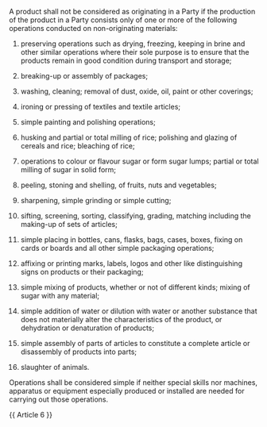 A product shall not be considered as originating in a Party if the production of the product in a Party consists only of one or more of the following operations conducted on non-originating materials:

1. preserving operations such as drying, freezing, keeping in brine and other similar operations where their sole purpose is to ensure that the products remain in good condition during transport and storage;

2. breaking-up or assembly of packages;

3. washing, cleaning; removal of dust, oxide, oil, paint or other coverings;

4. ironing or pressing of textiles and textile articles;

5. simple painting and polishing operations;

6. husking and partial or total milling of rice; polishing and glazing of cereals and rice; bleaching of rice;

7. operations to colour or flavour sugar or form sugar lumps; partial or total milling of sugar in solid form;

8. peeling, stoning and shelling, of fruits, nuts and vegetables;

9. sharpening, simple grinding or simple cutting;

10. sifting, screening, sorting, classifying, grading, matching including the making-up of sets of articles;

11. simple placing in bottles, cans, flasks, bags, cases, boxes, fixing on cards or boards and all other simple packaging operations;

12. affixing or printing marks, labels, logos and other like distinguishing signs on products or their packaging;

13. simple mixing of products, whether or not of different kinds; mixing of sugar with any material;

14. simple addition of water or dilution with water or another substance that does not materially alter the characteristics of the product, or dehydration or denaturation of products;

15. simple assembly of parts of articles to constitute a complete article or disassembly of products into parts;

16. slaughter of animals.

Operations shall be considered simple if neither special skills nor machines, apparatus or equipment especially produced or installed are needed for carrying out those operations.

{{ Article 6 }}
